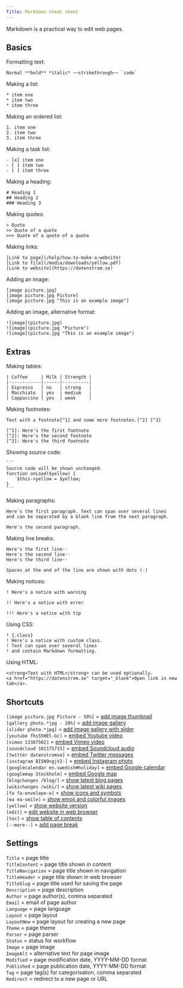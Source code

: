 ```yaml
---
Title: Markdown cheat sheet
---
```

Markdown is a practical way to edit web pages.

## Basics

Formatting text:

    Normal **bold** *italic* ~~strikethrough~~ `code`

Making a list:

    * item one
    * item two
    * item three

Making an ordered list:

    1. item one
    2. item two
    3. item three

Making a task list:

    - [x] item one
    - [ ] item two
    - [ ] item three

Making a heading:

    # Heading 1
    ## Heading 2
    ### Heading 3

Making quotes:

    > Quote
    >> Quote of a quote
    >>> Quote of a quote of a quote

Making links:

    [Link to page](/help/how-to-make-a-website)
    [Link to file](/media/downloads/yellow.pdf)
    [Link to website](https://datenstrom.se)

Adding an image:

    [image picture.jpg]
    [image picture.jpg Picture]
    [image picture.jpg "This is an example image"]

Adding an image, alternative format:

    ![image](picture.jpg)
    ![image](picture.jpg "Picture")
    ![image](picture.jpg "This is an example image")

## Extras

Making tables:

    | Coffee     | Milk | Strength |
    |------------|------|----------|
    | Espresso   | no   | strong   |
    | Macchiato  | yes  | medium   |
    | Cappuccino | yes  | weak     |

Making footnotes:

    Text with a footnote[^1] and some more footnotes.[^2] [^3]
    
    [^1]: Here's the first footnote
    [^2]: Here's the second footnote
    [^3]: Here's the third footnote

Showing source code:

    ```
    Source code will be shown unchanged.
    function onLoad($yellow) {
        $this->yellow = $yellow;
    }
    ```

Making paragraphs:

    Here's the first paragraph. Text can span over several lines
    and can be separated by a blank line from the next paragraph.

    Here's the second paragraph.

Making line breaks:

    Here's the first line⋅⋅
    Here's the second line⋅⋅
    Here's the third line⋅⋅
    
    Spaces at the end of the line are shown with dots (⋅)

Making notices:

    ! Here's a notice with warning
    
    !! Here's a notice with error
    
    !!! Here's a notice with tip

Using CSS:

    ! {.class}
    ! Here's a notice with custom class.
    ! Text can span over several lines
    ! and contain Markdown formatting.

Using HTML:

    <strong>Text with HTML</strong> can be used optionally.
    <a href="https://datenstrom.se" target="_blank">Open link in new tab</a>.

## Shortcuts

`[image picture.jpg Picture - 50%]` = [add image thumbnail](https://github.com/datenstrom/yellow-extensions/tree/master/features/image)  
`[gallery photo.*jpg - 20%]` = [add image gallery](https://github.com/datenstrom/yellow-extensions/tree/master/features/gallery)  
`[slider photo.*jpg]` = [add image gallery with slider](https://github.com/datenstrom/yellow-extensions/tree/master/features/slider)  
`[youtube fhs55HEl-Gc]` = [embed Youtube video](https://github.com/datenstrom/yellow-extensions/tree/master/features/youtube)  
`[vimeo 13387502]` = [embed Vimeo video](https://github.com/datenstrom/yellow-extensions/tree/master/features/vimeo)  
`[soundcloud 101175715]` = [embed Soundcloud audio](https://github.com/datenstrom/yellow-extensions/tree/master/features/soundcloud)  
`[twitter datenstromse]` = [embed Twitter messages](https://github.com/datenstrom/yellow-extensions/tree/master/features/twitter)  
`[instagram BISN9ngjV2-]` = [embed Instagram photo](https://github.com/datenstrom/yellow-extensions/tree/master/features/instagram)  
`[googlecalendar en.swedish#holiday]` = [embed Google calendar](https://github.com/datenstrom/yellow-extensions/tree/master/features/googlecalendar)  
`[googlemap Stockholm]` = [embed Google map](https://github.com/datenstrom/yellow-extensions/tree/master/features/googlemap)  
`[blogchanges /blog/]` = [show latest blog pages](https://github.com/datenstrom/yellow-extensions/tree/master/features/blog)  
`[wikichanges /wiki/]` = [show latest wiki pages](https://github.com/datenstrom/yellow-extensions/tree/master/features/wiki)  
`[fa fa-envelope-o]` = [show icons and symbols](https://github.com/datenstrom/yellow-extensions/tree/master/features/fontawesome)  
`[ea ea-smile]` = [show emoji and colorful images](https://github.com/datenstrom/yellow-extensions/tree/master/features/emojiawesome)  
`[yellow]` = [show website version](https://github.com/datenstrom/yellow-extensions/tree/master/features/core)  
`[edit]` = [edit website in web browser](https://github.com/datenstrom/yellow-extensions/tree/master/features/edit)  
`[toc]` = [show table of contents](https://github.com/datenstrom/yellow-extensions/tree/master/features/toc)  
`[--more--]` = [add page break](https://github.com/datenstrom/yellow-extensions/tree/master/features/blog) 

## Settings

`Title` = page title  
`TitleContent` = page title shown in content  
`TitleNavigation` = page title shown in navigation  
`TitleHeader` = page title shown in web browser  
`TitleSlug` = page title used for saving the page  
`Description` = page description  
`Author` = page author(s), comma separated  
`Email` = email of page author  
`Language` = page language  
`Layout` = page layout  
`LayoutNew` = page layout for creating a new page  
`Theme` = page theme  
`Parser` = page parser  
`Status` = status for workflow  
`Image` = page image  
`ImageAlt` = alternative text for page image  
`Modified` = page modification date, YYYY-MM-DD format  
`Published` = page publication date, YYYY-MM-DD format  
`Tag` = page tag(s) for categorisation, comma separated  
`Redirect` = redirect to a new page or URL  
